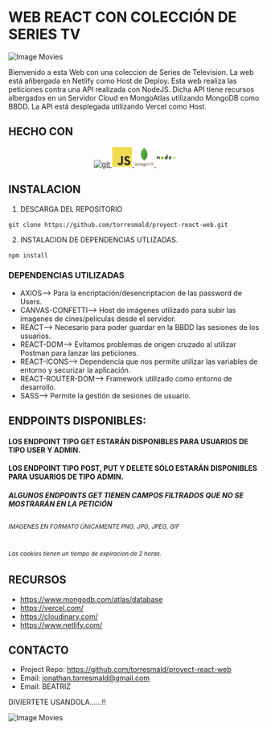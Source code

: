 # WEB REACT CON COLECCIÓN DE SERIES TV

![Image Movies](https://c7.alamy.com/compes/h7gegn/coleccion-de-16…drados-negros-con-esquinas-redondeadas-h7gegn.jpg)

Bienvenido a esta Web con una coleccion de Series de Television. 
La web está añbergada en Netlify como Host de Deploy.
Esta web realiza las peticiones contra una API realizada con NodeJS.
Dicha API tiene recursos albergados en un Servidor Cloud en MongoAtlas utilizando MongoDB como BBDD. La API está desplegada utilizando Vercel como Host.


## HECHO CON

<p align="center"> 
      <a href="https://git-scm.com/" target="_blank"> <img src="https://www.vectorlogo.zone/logos/git-scm/git-scm-icon.svg" alt="git" width="40" height="40"/> </a> 
    <a href="https://developer.mozilla.org/en-US/docs/Web/JavaScript" target="_blank"> <img src="https://raw.githubusercontent.com/devicons/devicon/master/icons/javascript/javascript-original.svg" alt="javascript" width="40" height="40"/> </a> 
    <a href="https://www.mongodb.com/" target="_blank"> <img src="https://raw.githubusercontent.com/devicons/devicon/master/icons/mongodb/mongodb-original-wordmark.svg" alt="mongodb" width="40" height="40"/> </a> 
    <a href="https://nodejs.org" target="_blank"> <img src="https://raw.githubusercontent.com/devicons/devicon/master/icons/nodejs/nodejs-original-wordmark.svg" alt="nodejs" width="40" height="40"/> </a> 
</p>


## INSTALACION
1. DESCARGA DEL REPOSITORIO
```
git clone https://github.com/torresmald/proyect-react-web.git
```

2. INSTALACION DE DEPENDENCIAS UTLIZADAS. 

  ```
  npm install
  ```


### DEPENDENCIAS UTILIZADAS

- AXIOS--> Para la encriptación/desencriptacion de las password de Users.
- CANVAS-CONFETTI--> Host de imágenes utilizado para subir las imagenes de cines/películas desde el servidor.
- REACT--> Necesario para poder guardar en la BBDD las sesiones de los usuarios.
- REACT-DOM--> Evitamos problemas de origen cruzado al utilizar Postman para lanzar las peticiones.
- REACT-ICONS--> Dependencia que nos permite utilizar las variables de entorno y securizar la aplicación.
- REACT-ROUTER-DOM--> Framework utilizado como entorno de desarrollo.
- SASS--> Permite la gestión de sesiones de usuario.


## ENDPOINTS DISPONIBLES:
#### **LOS ENDPOINT TIPO GET ESTARÁN DISPONIBLES PARA USUARIOS DE TIPO USER Y ADMIN**.
#### **LOS ENDPOINT TIPO POST, PUT Y DELETE SÓLO ESTARÁN DISPONIBLES PARA USUARIOS DE TIPO ADMIN**.
##### ALGUNOS ENDPOINTS GET TIENEN CAMPOS FILTRADOS QUE NO SE MOSTRARÁN EN LA PETICIÓN

###### <sub>IMAGENES EN FORMATO ÚNICAMENTE PNG, JPG, JPEG, GIF</sub>
###### <sub>Las cookies tienen un tiempo de expiracion de 2 horas.</sub>



## RECURSOS

- https://www.mongodb.com/atlas/database
- https://vercel.com/
- https://cloudinary.com/
- https://www.netlify.com/


## CONTACTO

- Project Repo: https://github.com/torresmald/proyect-react-web
- Email: jonathan.torresmald@gmail.com
- Email: BEATRIZ


DIVIERTETE USANDOLA......!!

![Image Movies](https://res.cloudinary.com/dpyvlsksj/image/upload/v1670418107/u06tjvt3rdseazby8apn.gif)
